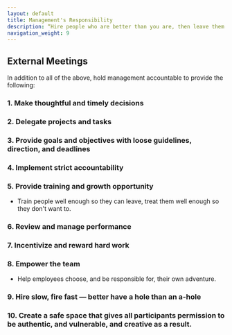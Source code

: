 ```yaml
---
layout: default
title: Management's Responsibility
description: “Hire people who are better than you are, then leave them to get on with it. Look for people who will aim for the remarkable, who will not settle for the routine.”
navigation_weight: 9
---
```


## External Meetings

In addition to all of the above, hold management accountable to provide the following:

### 1. Make thoughtful and timely decisions

### 2. Delegate projects and tasks

### 3. Provide goals and objectives with loose guidelines, direction, and deadlines

### 4. Implement strict accountability 

### 5. Provide training and growth opportunity
* Train people well enough so they can leave, treat them well enough so they don't want to.

### 6. Review and manage performance 

### 7. Incentivize and reward hard work 

### 8. Empower the team
* Help employees choose, and be responsible for,  their own adventure.

### 9. Hire slow, fire fast — better have a hole than an a-hole

### 10. Create a safe space that gives all participants permission to be authentic, and vulnerable, and creative as a result.

